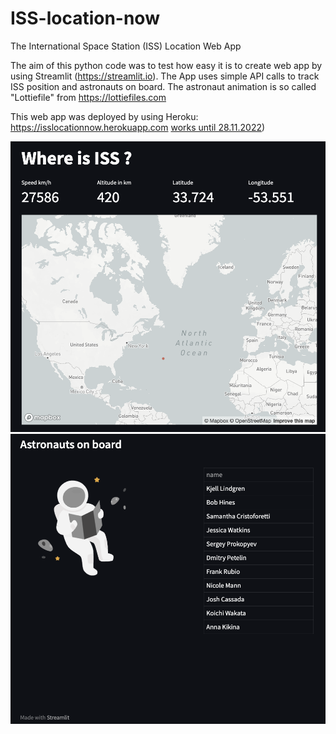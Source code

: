 # ISS-location-now
The International Space Station (ISS) Location Web App

The aim of this python code was to test how easy it is to create web app by using Streamlit (https://streamlit.io). The App uses simple API calls to track ISS position and astronauts on board. The astronaut animation is so called "Lottiefile" from https://lottiefiles.com

This web app was deployed by using Heroku: https://isslocationnow.herokuapp.com [works until 28.11.2022](https://help.heroku.com/RSBRUH58/removal-of-heroku-free-product-plans-faq))

<img src="/images/10.10.2022 screen1.png" width="600">
<img src="/images/10.10.2022 screen2.png" width="600">
